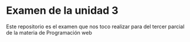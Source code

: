 # Examen de la unidad 3
Este repositorio es el examen que nos toco realizar para del tercer parcial de la materia de Programación web